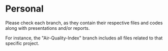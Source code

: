 # Personal

Please check each branch, as they contain their respective files and codes along with presentations and/or reports.

For instance, the "Air-Quality-Index" branch includes all files related to that specific project.

